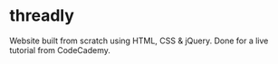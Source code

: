 # threadly
Website built from scratch using HTML, CSS &amp; jQuery. Done for a live tutorial from CodeCademy.
